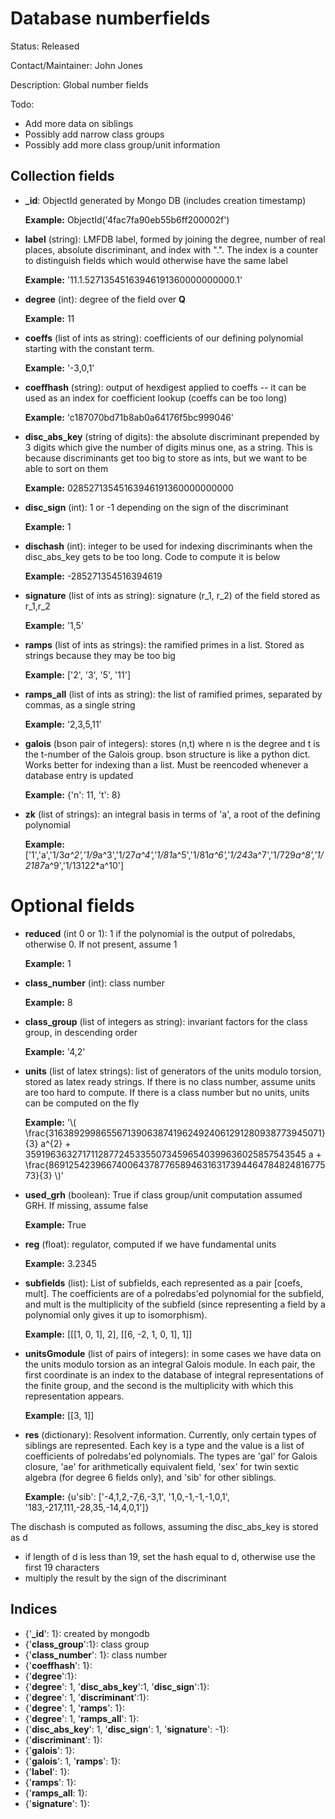 # Database numberfields

Status: Released

Contact/Maintainer: John Jones

Description: Global number fields

Todo:
* Add more data on siblings
* Possibly add narrow class groups
* Possibly add more class group/unit information


## Collection fields
* **_id**: ObjectId generated by Mongo DB (includes creation timestamp)

  **Example:** ObjectId('4fac7fa90eb55b6ff200002f')
* **label** (string): LMFDB label, formed by joining the degree, number of real places, absolute discriminant, and index with ".".  The index is a counter to distinguish fields which would otherwise have the same label

  **Example:** '11.1.52713545163946191360000000000.1'
* **degree** (int): degree of the field over **Q** 

  **Example:** 11
* **coeffs** (list of ints as string): coefficients of our defining polynomial starting with the constant term.

  **Example:** '-3,0,1'
* **coeffhash** (string): output of hexdigest applied to coeffs -- it can be used as an index for coefficient lookup (coeffs can be too long)

  **Example:** 'c187070bd71b8ab0a64176f5bc999046'
* **disc_abs_key** (string of digits): the absolute discriminant prepended by 3 digits which give the number of digits minus one, as a string.  This is because discriminants get too big to store as ints, but we want to be able to sort on them  

  **Example:** 02852713545163946191360000000000
* **disc_sign** (int): 1 or -1 depending on the sign of the discriminant

  **Example:** 1
* **dischash** (int): integer to be used for indexing discriminants when the disc_abs_key gets to be too long.  Code to compute it is below

  **Example:** -285271354516394619
* **signature** (list of ints as string): signature (r_1, r_2) of the field stored as r_1,r_2

  **Example:** '1,5'
* **ramps** (list of ints as strings): the ramified primes in a list.  Stored as strings because they may be too big

  **Example:** ['2', '3', '5', '11']
* **ramps_all** (list of ints as string): the list of ramified primes, separated by commas, as a single string  

  **Example:** '2,3,5,11'
* **galois** (bson pair of integers): stores (n,t) where n is the degree and t is the t-number of the Galois group. bson structure is like a python dict.  Works better for indexing than a list.  Must be reencoded whenever a database entry is updated

  **Example:** {'n': 11, 't': 8}
* **zk** (list of strings): an integral basis in terms of 'a', a root of the defining polynomial 

  **Example:** ['1','a','1/3*a^2','1/9*a^3','1/27*a^4','1/81*a^5','1/81*a^6','1/243*a^7','1/729*a^8','1/2187*a^9','1/13122*a^10']

# Optional fields
* **reduced** (int 0 or 1): 1 if the polynomial is the output of polredabs, otherwise 0.  If not present, assume 1

  **Example:** 1
* **class_number** (int): class number

  **Example:** 8
* **class_group** (list of integers as string): invariant factors for the class group, in descending order

  **Example:** '4,2'
* **units** (list of latex strings): list of generators of the units modulo torsion, stored as latex ready strings.  If there is no class number, assume units are too hard to compute.  If there is a class number but no units, units can be computed on the fly

  **Example:** '\\( \\frac{31638929986556713906387419624924061291280938773945071}{3} a^{2} + 359196363271711287724533550734596540399636025857543545 a + \\frac{8691254239667400643787765894631631739446478482481677573}{3} \\)'

* **used_grh** (boolean): True if class group/unit computation assumed GRH.  If missing, assume false

  **Example:** True

* **reg** (float): regulator, computed if we have fundamental units
 
  **Example:** 3.2345
* **subfields** (list): List of subfields, each represented as a pair [coefs, mult].  The coefficients are of a polredabs'ed polynomial for the subfield, and mult is the multiplicity of the subfield (since representing a field by a polynomial only gives it up to isomorphism).

  **Example:** [[[1, 0, 1], 2], [[6, -2, 1, 0, 1], 1]]
* **unitsGmodule** (list of pairs of integers): in some cases we have data on the units modulo torsion as an integral Galois module.  In each pair, the first coordinate is an index to the database of integral representations of the finite group, and the second is the multiplicity with which this representation appears.

  **Example:** [[3, 1]]
* **res** (dictionary): Resolvent information.  Currently, only certain types of siblings are represented.  Each key is a type and the value is a list of coefficients of polredabs'ed polynomials.  The types are 'gal' for Galois closure, 'ae' for arithmetically equivalent field, 'sex' for twin sextic algebra (for degree 6 fields only), and 'sib' for other siblings.

  **Example:** {u'sib': ['-4,1,2,-7,6,-3,1', '1,0,-1,-1,-1,0,1', '183,-217,111,-28,35,-14,4,0,1']}

The dischash is computed as follows, assuming the disc_abs_key is stored as d
 * if length of d is less than 19, set the hash equal to d, otherwise use the first 19 characters
 * multiply the result by the sign of the discriminant

## Indices

 * {'**_id**': 1}: created by mongodb
 * {'**class_group**':1}: class group
 * {'**class_number**': 1}: class number
 * {'**coeffhash**': 1}:
 * {'**degree**':1}: 
 * {'**degree**': 1, '**disc_abs_key**':1, '**disc_sign**':1}:
 * {'**degree**': 1, '**discriminant**':1}:
 * {'**degree**': 1, '**ramps**': 1}:
 * {'**degree**': 1, '**ramps_all**': 1}:
 * {'**disc_abs_key**': 1, '**disc_sign**': 1, '**signature**': -1}:
 * {'**discriminant**': 1}: 
 * {'**galois**': 1}: 
 * {'**galois**': 1, '**ramps**': 1}: 
 * {'**label**': 1}: 
 * {'**ramps**': 1}: 
 * {'**ramps_all**: 1}:
 * {'**signature**': 1}: 
